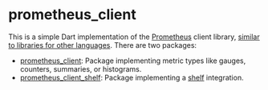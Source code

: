 prometheus_client
===

This is a simple Dart implementation of the [Prometheus][prometheus] client library, [similar to libraries for other languages][writing_clientlibs].
There are two packages:

* [prometheus_client](./prometheus_client): Package implementing metric types like gauges, counters, summaries, or histograms.
* [prometheus_client_shelf](./prometheus_client_shelf): Package implementing a [shelf][shelf] integration. 


[writing_clientlibs]: https://prometheus.io/docs/instrumenting/writing_clientlibs/
[prometheus]: https://prometheus.io/
[shelf]: https://pub.dev/packages/shelf
